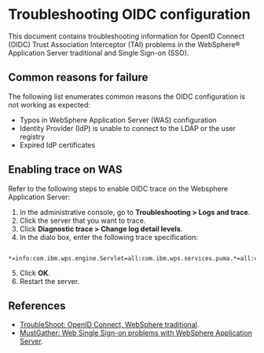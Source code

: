 # Troubleshooting OIDC configuration

This document contains troubleshooting information for OpenID Connect (OIDC) Trust Association Interceptor (TAI) problems in the WebSphere® Application Server traditional and Single Sign-on (SSO).

## Common reasons for failure

The following list enumerates common reasons the OIDC configuration is not working as expected:

- Typos in WebSphere Application Server (WAS) configuration
- Identity Provider (IdP) is unable to connect to the LDAP or the user registry
- Expired IdP certificates

## Enabling trace on WAS

Refer to the following steps to enable OIDC trace on the Websphere Application Server:

1. In the administrative console, go to **Troubleshooting > Logs and trace**.
2. Click the server that you want to trace.
3. Click **Diagnostic trace > Change log detail levels**.
4. In the dialo box, enter the following trace specification:
  ```console
    *=info:com.ibm.wps.engine.Servlet=all:com.ibm.wps.services.puma.*=all:com.ibm.wps.auth.*=all:com.ibm.wps.puma.*=all:com.ibm.wps.um.*=all:com.ibm.wps.sso.*=all:com.ibm.wps.services.authentication.*=all:com.ibm.ws.security.*=all:com.ibm.ws.wim.*=all:com.ibm.websphere.wim.*=all:com.ibm.wsspi.wim.*=all:com.ibm.wps.engine.phases.*=all:com.ibm.wps.vmm.adapter.*=all:com.ibm.ws.security.oidc.*=all:com.ibm.ws.security.openidconnect.*=all:com.ibm.ws.security.openid20.*=all:com.ibm.ws.security.web.*=all
  ```
5. Click **OK**.
6. Restart the server.

## References

- [TroubleShoot: OpenID Connect, WebSphere traditional](https://www.ibm.com/support/pages/node/540247). 
- [MustGather: Web Single Sign-on problems with WebSphere Application Server](https://www.ibm.com/support/pages/mustgather-web-single-sign-problems-websphere-application-server).



